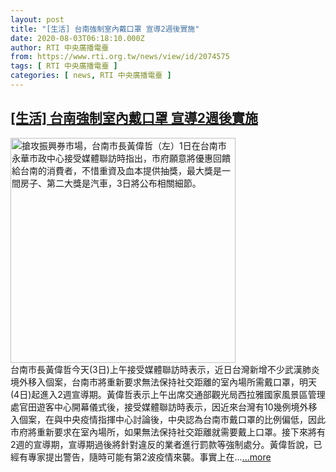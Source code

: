 ```yaml
---
layout: post
title: "[生活] 台南強制室內戴口罩 宣導2週後實施"
date: 2020-08-03T06:18:10.000Z
author: RTI 中央廣播電臺
from: https://www.rti.org.tw/news/view/id/2074575
tags: [ RTI 中央廣播電臺 ]
categories: [ news, RTI 中央廣播電臺 ]
---
```

<!--1596435490000-->
[[生活] 台南強制室內戴口罩 宣導2週後實施](https://www.rti.org.tw/news/view/id/2074575)
------

<div>
<img src="https://static.rti.org.tw/assets/thumbnails/2020/07/01/20200701000088M.jpg" width="360" alt="搶攻振興券市場，台南市長黃偉哲（左）1日在台南市永華市政中心接受媒體聯訪時指出，市府願意將優惠回饋給台南的消費者，不惜重資及血本提供抽獎，最大獎是一間房子、第二大獎是汽車，3日將公布相關細節。" title="搶攻振興券市場，台南市長黃偉哲（左）1日在台南市永華市政中心接受媒體聯訪時指出，市府願意將優惠回饋給台南的消費者，不惜重資及血本提供抽獎，最大獎是一間房子、第二大獎是汽車，3日將公布相關細節。"><br>台南市長黃偉哲今天(3日)上午接受媒體聯訪時表示，近日台灣新增不少武漢肺炎境外移入個案，台南市將重新要求無法保持社交距離的室內場所需戴口罩，明天(4日)起進入2週宣導期。黃偉哲表示上午出席交通部觀光局西拉雅國家風景區管理處官田遊客中心開幕儀式後，接受媒體聯訪時表示，因近來台灣有10幾例境外移入個案，在與中央疫情指揮中心討論後，中央認為台南市戴口罩的比例偏低，因此市府將重新要求在室內場所，如果無法保持社交距離就需要戴上口罩。接下來將有2週的宣導期，宣導期過後將針對違反的業者進行罰款等強制處分。黃偉哲說，已經有專家提出警告，隨時可能有第2波疫情來襲。事實上在...<a target="_blank" href="https://www.rti.org.tw/news/view/id/2074575">...more</a>
</div>
